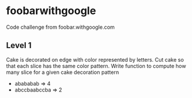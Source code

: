 # foobarwithgoogle
Code challenge from foobar.withgoogle.com
## Level 1
Cake is decorated on edge with color represented by letters.  Cut cake so that each slice has the same color pattern.  Write function to compute how many slice for a given cake decoration pattern
- abababab => 4
- abccbaabccba => 2

